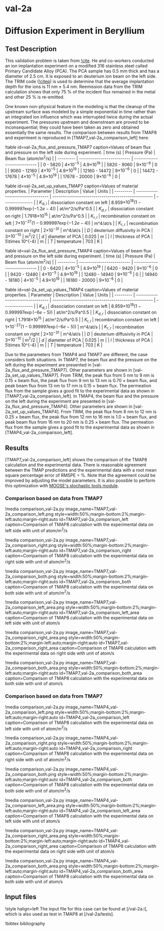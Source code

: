 # val-2a

# Diffusion Experiment in Beryllium

## Test Description

This validation problem is taken from [!cite](anderl1985tritium). He and co-workers conducted an ion implantation experiment on a modified 316 stainless steel called Primary Candidate Alloy (PCA). The PCA sample has 0.5 mm thick and has a diameter of 2.5 cm. It is exposed to an deuterium ion beam on the left side. The TRIM code ([!citep](biersack1982stopping)) is used to determine that the average implantation depth for the ions is 11 nm $\pm$ 5.4 nm. Reemission data from the TRIM calculation shows that only 75 % of the incident flux remained in the metal and other 25 % is re-emitted.

One known non-physical feature in the modeling is that the cleanup of the upstream surface was modeled by a simple exponential in time rather than an integrated ion influence which was interrupted twice during the actual experiment. The pressures upstream and downstream are proved to be inconsequential; they could have been taken as zero and obtained essentially the same results. The comparison between results from TMAP8 and experiment is reproduced in [TMAP7_val-2a_comparison_left] here.

!table id=val-2a_flux_and_pressure_TMAP7 caption=Values of beam flux and pressure on the left side during experiment.
| time (s)      | Pressure (Pa)              | Beam flux (atom/m$^2$/s)     |
| ---------     | -------------------------- | ---------------------------- |
| 0 - 5820      | 4$\times 10^{-5}$          | 4.9$\times 10^{19}$          |
| 5820 - 9060   | 9$\times 10^{-6}$          | 0                            |
| 9060 - 12160  | 4$\times 10^{-5}$          | 4.9$\times 10^{19}$          |
| 12160 - 14472 | 9$\times 10^{-6}$          | 0                            |
| 14472 - 17678 | 4$\times 10^{-5}$          | 4.9$\times 10^{19}$          |
| 17678 - 20000 | 9$\times 10^{-6}$          | 0                            |

!table id=val-2a_set_up_values_TMAP7 caption=Values of material properties.
| Parameter | Description                       | Value                                               | Units           |
| --------- | --------------------------------- | --------------------------------------------------- | --------------- |
| $K_{d,l}$ | dissociation constant on left     | 8.959$\times 10^{18} (1-0.999997 \exp(-1.2e-4))$    | at/m^2/s/Pa^0.5 |
| $K_{d,r}$ | dissociation constant on right    | 1.7918$\times 10^{15}$                              | at/m^2/s/Pa^0.5 |
| $K_{r,l}$ | recombination constant on left    | 7$\times 10^{-27} (1-0.999997 \exp(-1.2e-4))$       | m^4/at/s        |
| $K_{r,r}$ | recombination constant on right   | 2$\times 10^{-31}$                                  | m^4/at/s        |
| $D$       | deuterium diffusivity in PCA      | 3$\times 10^{-10}$                                  | m$^2$/2         |
| $d$       | diameter of PCA                   | 0.025                                               | m               |
| $l$       | thickness of PCA                  | 5\times 10^{-4}                                     | m               |
| $T$       | temperature                       | 703                                                 | K               |


!table id=val-2a_flux_and_pressure_TMAP4 caption=Values of beam flux and pressure on the left side during experiment.
| time (s)      | Pressure (Pa)              | Beam flux (atom/m$^2$/s)     |
| ---------     | -------------------------- | ---------------------------- |
| 0 - 6420      | 4$\times 10^{-5}$          | 4.9$\times 10^{19}$          |
| 6420 - 9420   | 9$\times 10^{-6}$          | 0                            |
| 9420 - 12480  | 4$\times 10^{-5}$          | 4.9$\times 10^{19}$          |
| 12480 - 14940 | 9$\times 10^{-6}$          | 0                            |
| 14940 - 18180 | 4$\times 10^{-5}$          | 4.9$\times 10^{19}$          |
| 18180 - 20000 | 9$\times 10^{-6}$          | 0                            |

!table id=val-2a_set_up_values_TMAP4 caption=Values of material properties.
| Parameter | Description                       | Value                                               | Units           |
| --------- | --------------------------------- | --------------------------------------------------- | --------------- |
| $K_{d,l}$ | dissociation constant on left     | 8.959$\times 10^{18} (1-0.999997 \exp(-6e-5))$    | at/m^2/s/Pa^0.5 |
| $K_{d,r}$ | dissociation constant on right    | 1.7918$\times 10^{15}$                              | at/m^2/s/Pa^0.5 |
| $K_{r,l}$ | recombination constant on left    | 1$\times 10^{-27} (1-0.999997 \exp(-6e-5))$       | m^4/at/s        |
| $K_{r,r}$ | recombination constant on right   | 2$\times 10^{-31}$                                  | m^4/at/s        |
| $D$       | deuterium diffusivity in PCA      | 3$\times 10^{-10}$                                  | m$^2$/2         |
| $d$       | diameter of PCA                   | 0.025                                               | m               |
| $l$       | thickness of PCA                  | 5\times 10^{-4}                                     | m               |
| $T$       | temperature                       | 703                                                 | K               |

Due to the parameters from TMAP4 and TMAP7 are different, the case considers both situations. In TMAP7, the beam flux and the pressure on the left during the experiment are presented in [val-2a_flux_and_pressure_TMAP7]. Other parameters are shown in [val-2a_set_up_values_TMAP7]. From TRIM, the peak flux from 5 nm to 9 nm is 0.15 $\times$ beam flux, the peak flux from 9 nm to 13 nm is 0.70 $\times$ beam flux, and peak beam flux from 13 nm to 17 nm is 0.15 $\times$ beam flux. The permeation flux from the sample gives a good fit to the experimental data as shown in [TMAP7_val-2a_comparison_left]. In TMAP4, the beam flux and the pressure on the left during the experiment are presented in [val-2a_flux_and_pressure_TMAP4]. Other parameters are shown in [val-2a_set_up_values_TMAP4]. From TRIM, the peak flux from 8 nm to 12 nm is 0.25 $\times$ beam flux, the peak flux from 12 nm to 16 nm is 1.0 $\times$ beam flux, and peak beam flux from 16 nm to 20 nm is 0.25 $\times$ beam flux. The permeation flux from the sample gives a good fit to the experimental data as shown in [TMAP4_val-2a_comparison_left].


## Results

[TMAP7_val-2a_comparison_left] shows the comparison of the TMAP8 calculation and the experimental data. There is reasonable agreement between the TMAP predictions and the experimental data with a root mean square percentage error of RMSPE =  %. Note that the agreement could be improved by adjusting the model parameters. It is also possible to perform this optimization with [MOOSE's stochastic tools module](https://mooseframework.inl.gov/modules/stochastic_tools/index.html).

### Comparison based on data from TMAP7

!media comparison_val-2a.py
       image_name=TMAP7_val-2a_comparison_left.png
       style=width:50%;margin-bottom:2%;margin-left:auto;margin-right:auto
       id=TMAP7_val-2a_comparison_left
       caption=Comparison of TMAP8 calculation with the experimental data on left side with unit of atom/m$^2$/s

!media comparison_val-2a.py
       image_name=TMAP7_val-2a_comparison_right.png
       style=width:50%;margin-bottom:2%;margin-left:auto;margin-right:auto
       id=TMAP7_val-2a_comparison_right
       caption=Comparison of TMAP8 calculation with the experimental data on right side with unit of atom/m$^2$/s

!media comparison_val-2a.py
       image_name=TMAP7_val-2a_comparison_both.png
       style=width:50%;margin-bottom:2%;margin-left:auto;margin-right:auto
       id=TMAP7_val-2a_comparison_both
       caption=Comparison of TMAP8 calculation with the experimental data on both side with unit of atom/m$^2$/s

!media comparison_val-2a.py
       image_name=TMAP7_val-2a_comparison_left_area.png
       style=width:50%;margin-bottom:2%;margin-left:auto;margin-right:auto
       id=TMAP7_val-2a_comparison_left_area
       caption=Comparison of TMAP8 calculation with the experimental data on left side with unit of atom/s

!media comparison_val-2a.py
       image_name=TMAP7_val-2a_comparison_right_area.png
       style=width:50%;margin-bottom:2%;margin-left:auto;margin-right:auto
       id=TMAP7_val-2a_comparison_right_area
       caption=Comparison of TMAP8 calculation with the experimental data on right side with unit of atom/s

!media comparison_val-2a.py
       image_name=TMAP7_val-2a_comparison_both_area.png
       style=width:50%;margin-bottom:2%;margin-left:auto;margin-right:auto
       id=TMAP7_val-2a_comparison_both_area
       caption=Comparison of TMAP8 calculation with the experimental data on both side with unit of atom/s

### Comparison based on data from TMAP7

!media comparison_val-2a.py
       image_name=TMAP4_val-2a_comparison_left.png
       style=width:50%;margin-bottom:2%;margin-left:auto;margin-right:auto
       id=TMAP4_val-2a_comparison_left
       caption=Comparison of TMAP8 calculation with the experimental data on left side with unit of atom/m$^2$/s

!media comparison_val-2a.py
       image_name=TMAP4_val-2a_comparison_right.png
       style=width:50%;margin-bottom:2%;margin-left:auto;margin-right:auto
       id=TMAP4_val-2a_comparison_right
       caption=Comparison of TMAP8 calculation with the experimental data on right side with unit of atom/m$^2$/s

!media comparison_val-2a.py
       image_name=TMAP4_val-2a_comparison_both.png
       style=width:50%;margin-bottom:2%;margin-left:auto;margin-right:auto
       id=TMAP4_val-2a_comparison_both
       caption=Comparison of TMAP8 calculation with the experimental data on both side with unit of atom/m$^2$/s

!media comparison_val-2a.py
       image_name=TMAP4_val-2a_comparison_left_area.png
       style=width:50%;margin-bottom:2%;margin-left:auto;margin-right:auto
       id=TMAP4_val-2a_comparison_left_area
       caption=Comparison of TMAP8 calculation with the experimental data on left side with unit of atom/s

!media comparison_val-2a.py
       image_name=TMAP4_val-2a_comparison_right_area.png
       style=width:50%;margin-bottom:2%;margin-left:auto;margin-right:auto
       id=TMAP4_val-2a_comparison_right_area
       caption=Comparison of TMAP8 calculation with the experimental data on right side with unit of atom/s

!media comparison_val-2a.py
       image_name=TMAP4_val-2a_comparison_both_area.png
       style=width:50%;margin-bottom:2%;margin-left:auto;margin-right:auto
       id=TMAP4_val-2a_comparison_both_area
       caption=Comparison of TMAP8 calculation with the experimental data on both side with unit of atom/s



## Input files

!style halign=left
The input file for this case can be found at [/val-2a.i], which is also used as test in TMAP8 at [/val-2a/tests].

!bibtex bibliography
